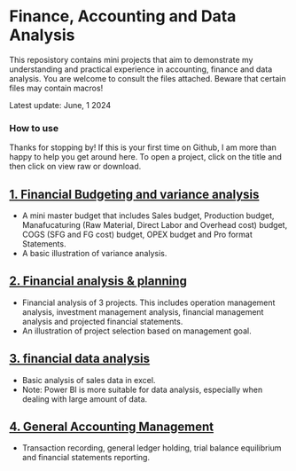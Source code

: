 # Finance, Accounting and Data Analysis 
This reposistory contains mini projects that aim to demonstrate my understanding and practical experience in accounting, finance and data analysis. You are welcome to consult the files attached. Beware that certain files may contain macros!

Latest update: June, 1 2024

### How to use
Thanks for stopping by! If this is your first time on Github, I am more than happy to help you get around here. To open a project, click on the title and then click on view raw or download.


## [1. Financial Budgeting and variance analysis](https://github.com/eliediwa9/Financial-and-Data-Analysis/blob/4bd1030319769cd9bd183681e4bbab66dff704db/1.Maser%20budget%20and%20variance%20analysis.xlsx)
- A mini master budget that includes Sales budget, Production budget, Manafucaturing (Raw Material, Direct Labor and Overhead cost) budget, COGS (SFG and FG cost) budget, OPEX budget and Pro format Statements.
- A basic illustration of variance analysis.

## [2. Financial analysis & planning](https://github.com/eliediwa9/Financial-and-Data-Analysis/blob/bdca449423640c96ad723cc8cc36ceaada3d6ee7/2.Financial%20planning%20%26%20analysis.xlsx)
- Financial analysis of 3 projects. This includes operation management analysis, investment management analysis, financial management analysis and projected financial statements.
- An illustration of project selection based on management goal.


## [3. financial data analysis ](https://github.com/eliediwa9/Financial-and-Data-Analysis/blob/3bd92432e5a1c7d5ecd474b513c3b5349596f05c/3.Financial%20data%20analysis.xlsx)
- Basic analysis of sales data in excel.
- Note: Power BI is more suitable for data analysis, especially when dealing with large amount of data.

## [4. General Accounting Management](https://github.com/eliediwa9/Financial-and-Data-Analysis/blob/c72f2b9541b3972c7cd89851c6296d2e7220befb/4.%20General%20Accounting%20Tool.xlsm)
- Transaction recording, general ledger holding, trial balance equilibrium and financial statements reporting.
